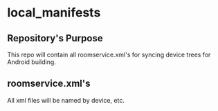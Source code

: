 # local_manifests

## Repository's Purpose
This repo will contain all roomservice.xml's for syncing device trees for Android building.

## roomservice.xml's
All xml files will be named by device, etc.
